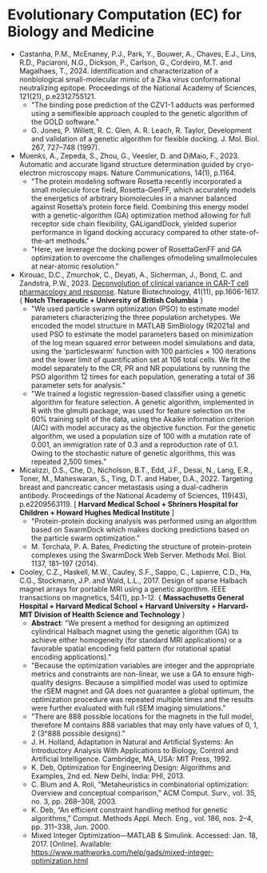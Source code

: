 # Evolutionary Computation (EC) for Biology and Medicine

* Castanha, P.M., McEnaney, P.J., Park, Y., Bouwer, A., Chaves, E.J., Lins, R.D., Paciaroni, N.G., Dickson, P., Carlson, G., Cordeiro, M.T. and Magalhaes, T., 2024. Identification and characterization of a nonbiological small-molecular mimic of a Zika virus conformational neutralizing epitope. Proceedings of the National Academy of Sciences, 121(21), p.e2312755121.
  * "The binding pose prediction of the CZV1-1 adducts was performed using a semiflexible approach coupled to the genetic algorithm of the GOLD software."
  * G. Jones, P. Willett, R. C. Glen, A. R. Leach, R. Taylor, Development and validation of a genetic algorithm for flexible docking. J. Mol. Biol. 267, 727–748 (1997).
* Muenks, A., Zepeda, S., Zhou, G., Veesler, D. and DiMaio, F., 2023. Automatic and accurate ligand structure determination guided by cryo-electron microscopy maps. Nature Communications, 14(1), p.1164.
  * "The protein modeling software Rosetta recently incorporated a small molecule force field, Rosetta-GenFF, which accurately models the energetics of arbitrary biomolecules in a manner balanced against Rosetta’s protein force field. Combining this energy model with a genetic-algorithm (GA) optimization method allowing for full receptor side chain flexibility, GALigandDock, yielded superior performance in ligand docking accuracy compared to other state-of-the-art methods."
  * "Here, we leverage the docking power of RosettaGenFF and GA optimization to overcome the challenges ofmodeling smallmolecules at near-atomic resolution."
* Kirouac, D.C., Zmurchok, C., Deyati, A., Sicherman, J., Bond, C. and Zandstra, P.W., 2023. [Deconvolution of clinical variance in CAR-T cell pharmacology and response](https://www.nature.com/articles/s41587-023-01687-x). Nature Biotechnology, 41(11), pp.1606-1617. { **Notch Therapeutic + University of British Columbia** }
  * "We used particle swarm optimization (PSO) to estimate model parameters characterizing the three population archetypes. We encoded the model structure in MATLAB SimBiology (R2021a) and used PSO to estimate the model parameters based on minimization of the log mean squared error between model simulations and data, using the ‘particleswarm’ function with 100 particles × 100 iterations and the lower limit of quantification set at 106 total cells. We fit the model separately to the CR, PR and NR populations by running the PSO algorithm 12 times for each population, generating a total of 36 parameter sets for analysis."
  * "We trained a logistic regression-based classifier using a genetic algorithm for feature selection. A genetic algorithm, implemented in R with the glmulti package, was used for feature selection on the 60% training split of the data, using the Akaike information criterion (AIC) with model accuracy as the objective function. For the genetic algorithm, we used a population size of 100 with a mutation rate of 0.001, an immigration rate of 0.3 and a reproduction rate of 0.1. Owing to the stochastic nature of genetic algorithms, this was repeated 2,500 times."
* Micalizzi, D.S., Che, D., Nicholson, B.T., Edd, J.F., Desai, N., Lang, E.R., Toner, M., Maheswaran, S., Ting, D.T. and Haber, D.A., 2022. Targeting breast and pancreatic cancer metastasis using a dual-cadherin antibody. Proceedings of the National Academy of Sciences, 119(43), p.e2209563119. [ **Harvard Medical School + Shriners Hospital for Children + Howard Hughes Medical Institute** ]
  * "Protein-protein docking analysis was performed using an algorithm based on SwarmDock which makes docking predictions based on the particle swarm optimization."
  * M. Torchala, P. A. Bates, Predicting the structure of protein-protein complexes using the SwarmDock Web Server. Methods Mol. Biol. 1137, 181–197 (2014).
* Cooley, C.Z., Haskell, M.W., Cauley, S.F., Sappo, C., Lapierre, C.D., Ha, C.G., Stockmann, J.P. and Wald, L.L., 2017. Design of sparse Halbach magnet arrays for portable MRI using a genetic algorithm. IEEE transactions on magnetics, 54(1), pp.1-12. { **Massachusetts General Hospital + Harvard Medical School + Harvard University + Harvard-MIT Division of Health Science and Technology** }
  * **Abstract**: "We present a method for designing an optimized cylindrical Halbach magnet using the genetic algorithm (GA) to achieve either homogeneity (for standard MRI applications) or a favorable spatial encoding field pattern (for rotational spatial encoding applications)."
  * "Because the optimization variables are integer and the appropriate metrics and constraints are non-linear, we use a GA to ensure high-quality designs. Because a simplified model was used to optimize the rSEM magnet and GA does not guarantee a global optimum, the optimization procedure was repeated multiple times and the results were further evaluated with full rSEM imaging simulations."
  * "There are 888 possible locations for the magnets in the full model, therefore M contains 888 variables that may only have values of 0, 1, 2 (3^888 possible designs)."
  * J. H. Holland, Adaptation in Natural and Artificial Systems: An Introductory Analysis With Applications to Biology, Control and Artificial Intelligence. Cambridge, MA, USA: MIT Press, 1992.
  * K. Deb, Optimization for Engineering Design: Algorithms and Examples, 2nd ed. New Delhi, India: PHI, 2013.
  * C. Blum and A. Roli, “Metaheuristics in combinatorial optimization: Overview and conceptual comparison,” ACM Comput. Surv., vol. 35, no. 3, pp. 268–308, 2003.
  * K. Deb, “An efficient constraint handling method for genetic algorithms,” Comput. Methods Appl. Mech. Eng., vol. 186, nos. 2–4, pp. 311–338, Jun. 2000.
  * Mixed Integer Optimization—MATLAB & Simulink. Accessed: Jan. 18, 2017. [Online]. Available: https://www.mathworks.com/help/gads/mixed-integer-optimization.html
